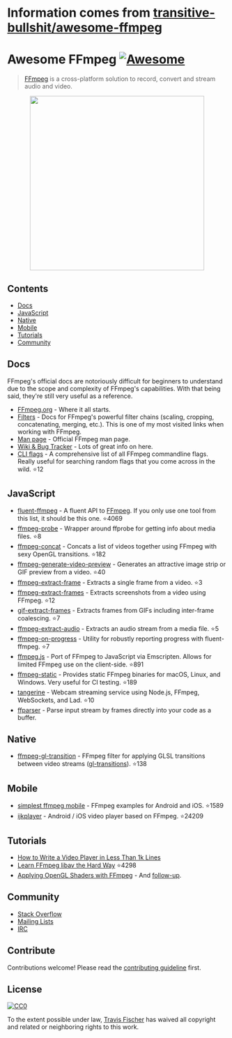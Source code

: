 # Information comes from [transitive-bullshit/awesome-ffmpeg](https://github.com/transitive-bullshit/awesome-ffmpeg)
# Awesome FFmpeg [![Awesome](https://awesome.re/badge.svg)](https://awesome.re)

> [FFmpeg](http://ffmpeg.org) is a cross-platform solution to record, convert and stream audio and video.

<p align="center">
  <img width="400" src="https://cdn.rawgit.com/transitive-bullshit/awesome-ffmpeg/master/ffmpeg-logo.svg">
</p>


## Contents

- [Docs](#docs)
- [JavaScript](#javascript)
- [Native](#native)
- [Mobile](#mobile)
- [Tutorials](#tutorials)
- [Community](#community)


## Docs

FFmpeg's official docs are notoriously difficult for beginners to understand due to the scope and complexity of FFmpeg's capabilities. With that being said, they're still very useful as a reference.

- [FFmpeg.org](http://ffmpeg.org) - Where it all starts.
- [Filters](https://ffmpeg.org/ffmpeg-filters.html) - Docs for FFmpeg's powerful filter chains (scaling, cropping, concatenating, merging, etc.). This is one of my most visited links when working with FFmpeg.
- [Man page](https://man.cx/ffmpeg) - Official FFmpeg man page.
- [Wiki & Bug Tracker](https://trac.ffmpeg.org) - Lots of great info on here.
- [CLI flags](https://github.com/transitive-bullshit/ffmpeg-cli-flags/blob/master/readme.md) - A comprehensive list of all FFmpeg commandline flags. Really useful for searching random flags that you come across in the wild. :star:12


## JavaScript

- [fluent-ffmpeg](https://github.com/fluent-ffmpeg/node-fluent-ffmpeg) - A fluent API to [FFmpeg](http://www.ffmpeg.org). If you only use one tool from this list, it should be this one. :star:4069
- [ffmpeg-probe](https://github.com/transitive-bullshit/ffmpeg-probe) - Wrapper around ffprobe for getting info about media files. :star:8
- [ffmpeg-concat](https://github.com/transitive-bullshit/ffmpeg-concat) - Concats a list of videos together using FFmpeg with sexy OpenGL transitions. :star:182
- [ffmpeg-generate-video-preview](https://github.com/transitive-bullshit/ffmpeg-generate-video-preview) - Generates an attractive image strip or GIF preview from a video. :star:40
- [ffmpeg-extract-frame](https://github.com/transitive-bullshit/ffmpeg-extract-frame) - Extracts a single frame from a video. :star:3
- [ffmpeg-extract-frames](https://github.com/transitive-bullshit/ffmpeg-extract-frames) - Extracts screenshots from a video using FFmpeg. :star:12
- [gif-extract-frames](https://github.com/transitive-bullshit/gif-extract-frames) - Extracts frames from GIFs including inter-frame coalescing. :star:7
- [ffmpeg-extract-audio](https://github.com/transitive-bullshit/ffmpeg-extract-audio) - Extracts an audio stream from a media file. :star:5
- [ffmpeg-on-progress](https://github.com/transitive-bullshit/ffmpeg-on-progress) - Utility for robustly reporting progress with fluent-ffmpeg. :star:7
- [ffmpeg.js](https://github.com/Kagami/ffmpeg.js) - Port of FFmpeg to JavaScript via Emscripten. Allows for limited FFmpeg use on the client-side. :star:891
- [ffmpeg-static](https://github.com/eugeneware/ffmpeg-static) - Provides static FFmpeg binaries for macOS, Linux, and Windows. Very useful for CI testing. :star:189
- [tangerine](https://github.com/niftylettuce/tangerine) - Webcam streaming service using Node.js, FFmpeg, WebSockets, and Lad. :star:10
- [ffparser](https://github.com/NiKlimenko/FFParser) - Parse input stream by frames directly into your code as a buffer.


## Native

- [ffmpeg-gl-transition](https://github.com/transitive-bullshit/ffmpeg-gl-transition) - FFmpeg filter for applying GLSL transitions between video streams ([gl-transitions](https://gl-transitions.com/)). :star:138


## Mobile

- [simplest ffmpeg mobile](https://github.com/leixiaohua1020/simplest_ffmpeg_mobile) - FFmpeg examples for Android and iOS. :star:1589
- [ijkplayer](https://github.com/Bilibili/ijkplayer) - Android / iOS video player based on FFmpeg. :star:24209


## Tutorials

- [How to Write a Video Player in Less Than 1k Lines](http://dranger.com/ffmpeg)
- [Learn FFmpeg libav the Hard Way](https://github.com/leandromoreira/ffmpeg-libav-tutorial) :star:4298
- [Applying OpenGL Shaders with FFmpeg](https://nervous.io/ffmpeg/opengl/2017/01/31/ffmpeg-opengl) - And [follow-up](https://nervous.io/ffmpeg/opengl/2017/05/15/ffmpeg-pbo-yuv).


## Community

- [Stack Overflow](https://superuser.com/questions/tagged/ffmpeg)
- [Mailing Lists](https://www.ffmpeg.org/contact.html#MailingLists)
- [IRC](https://www.ffmpeg.org/contact.html#IRCChannels)


## Contribute

Contributions welcome! Please read the [contributing guideline](contributing.md) first.


## License

[![CC0](http://mirrors.creativecommons.org/presskit/buttons/88x31/svg/cc-zero.svg)](http://creativecommons.org/publicdomain/zero/1.0)

To the extent possible under law, [Travis Fischer](https://github.com/transitive-bullshit) has waived all copyright and related or neighboring rights to this work.

